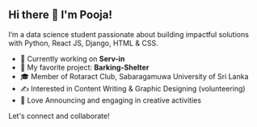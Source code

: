 ## Hi there 👋 I'm Pooja!

I’m a data science student passionate about building impactful solutions with Python, React JS, Django, HTML & CSS.

- 🔭 Currently working on **Serv-in**
- 🐾 My favorite project: **Barking-Shelter**
- 🎓 Member of Rotaract Club, Sabaragamuwa University of Sri Lanka
- ✍️ Interested in Content Writing & Graphic Designing (volunteering)
- 🎤 Love Announcing and engaging in creative activities

Let's connect and collaborate!
